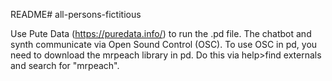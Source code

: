 README# all-persons-fictitious

Use Pute Data (https://puredata.info/) to run the .pd file. The chatbot and synth communicate via Open Sound Control (OSC). To use OSC in pd, you need to download the mrpeach library in pd. Do this via help>find externals and search for "mrpeach".
